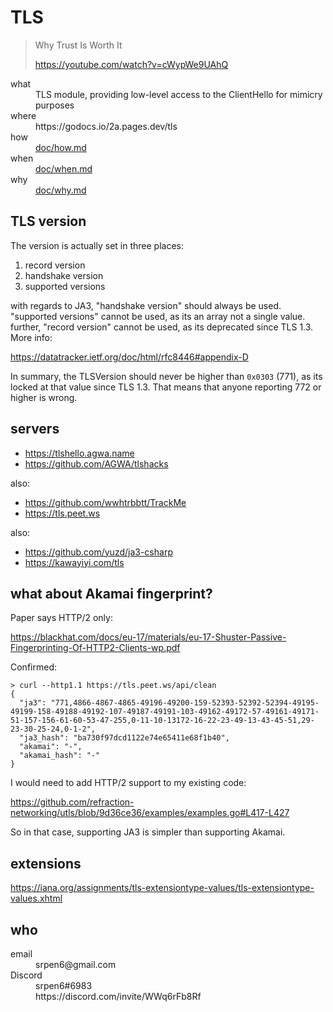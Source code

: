 # TLS

> Why Trust Is Worth It
>
> https://youtube.com/watch?v=cWypWe9UAhQ

<dl>
   <dt>
   what
   </dt>
   <dd>
   TLS module, providing low-level access to the ClientHello for mimicry purposes
   </dd>
   <dt>
   where
   </dt>
   <dd>
   https://godocs.io/2a.pages.dev/tls
   </dd>
   <dt>
   how
   </dt>
   <dd>
      <a href="doc/how.md">doc/how.md</a>
   </dd>
   <dt>
   when
   </dt>
   <dd>
      <a href="doc/when.md">doc/when.md</a>
   </dd>
   <dt>
   why
   </dt>
   <dd>
      <a href="doc/why.md">doc/why.md</a>
   </dd>
</dl>

## TLS version

The version is actually set in three places:

1. record version
2. handshake version
3. supported versions

with regards to JA3, "handshake version" should always be used. "supported
versions" cannot be used, as its an array not a single value. further, "record
version" cannot be used, as its deprecated since TLS 1.3. More info:

https://datatracker.ietf.org/doc/html/rfc8446#appendix-D

In summary, the TLSVersion should never be higher than `0x0303` (771), as its
locked at that value since TLS 1.3. That means that anyone reporting 772 or
higher is wrong.

## servers

- https://tlshello.agwa.name
- https://github.com/AGWA/tlshacks

also:

- https://github.com/wwhtrbbtt/TrackMe
- https://tls.peet.ws

also:

- https://github.com/yuzd/ja3-csharp
- https://kawayiyi.com/tls

## what about Akamai fingerprint?

Paper says HTTP/2 only:

https://blackhat.com/docs/eu-17/materials/eu-17-Shuster-Passive-Fingerprinting-Of-HTTP2-Clients-wp.pdf

Confirmed:

~~~
> curl --http1.1 https://tls.peet.ws/api/clean
{
  "ja3": "771,4866-4867-4865-49196-49200-159-52393-52392-52394-49195-49199-158-49188-49192-107-49187-49191-103-49162-49172-57-49161-49171-51-157-156-61-60-53-47-255,0-11-10-13172-16-22-23-49-13-43-45-51,29-23-30-25-24,0-1-2",
  "ja3_hash": "ba730f97dcd1122e74e65411e68f1b40",
  "akamai": "-",
  "akamai_hash": "-"
}
~~~

I would need to add HTTP/2 support to my existing code:

https://github.com/refraction-networking/utls/blob/9d36ce36/examples/examples.go#L417-L427

So in that case, supporting JA3 is simpler than supporting Akamai.

## extensions

https://iana.org/assignments/tls-extensiontype-values/tls-extensiontype-values.xhtml

## who

<dl>
   <dt>
   email
   </dt>
   <dd>
   srpen6@gmail.com
   </dd>
   <dt>
   Discord
   </dt>
   <dd>
   srpen6#6983
   </dd>
   <dd>
   https://discord.com/invite/WWq6rFb8Rf
   </dd>
</dl>
